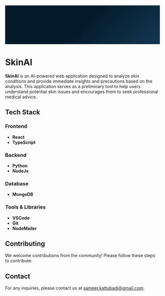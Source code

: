 ![Banner](./assets/banner.gif)
# SkinAI

**SkinAI** is an AI-powered web application designed to analyze skin conditions and provide immediate insights and precautions based on the analysis. This application serves as a preliminary tool to help users understand potential skin issues and encourages them to seek professional medical advice.
## Tech Stack

### Frontend
- **React**
- **TypeScript**
### Backend
- **Python**
- **NodeJs**
### Database
- **MongoDB**

### Tools & Libraries
- **VSCode**
- **Git**
- **NodeMailer**
## Contributing

We welcome contributions from the community! Please follow these steps to contribute:


## Contact

For any inquiries, please contact us at [sameer.kattubadi@gmail.com](sameer.kattubadi@gmail.com).

